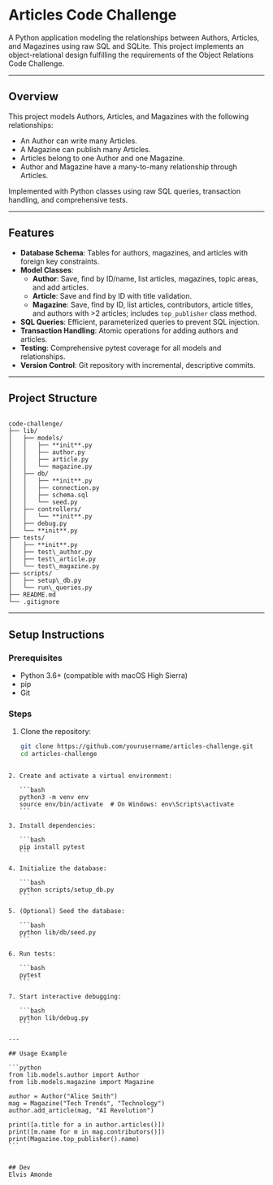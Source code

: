 
# Articles Code Challenge

A Python application modeling the relationships between Authors, Articles, and Magazines using raw SQL and SQLite. This project implements an object-relational design fulfilling the requirements of the Object Relations Code Challenge.

---

## Overview

This project models Authors, Articles, and Magazines with the following relationships:

- An Author can write many Articles.
- A Magazine can publish many Articles.
- Articles belong to one Author and one Magazine.
- Author and Magazine have a many-to-many relationship through Articles.

Implemented with Python classes using raw SQL queries, transaction handling, and comprehensive tests. 

---

## Features

- **Database Schema**: Tables for authors, magazines, and articles with foreign key constraints.
- **Model Classes**:
  - **Author**: Save, find by ID/name, list articles, magazines, topic areas, and add articles.
  - **Article**: Save and find by ID with title validation.
  - **Magazine**: Save, find by ID, list articles, contributors, article titles, and authors with >2 articles; includes `top_publisher` class method.
- **SQL Queries**: Efficient, parameterized queries to prevent SQL injection.
- **Transaction Handling**: Atomic operations for adding authors and articles.
- **Testing**: Comprehensive pytest coverage for all models and relationships.
- **Version Control**: Git repository with incremental, descriptive commits.

---

## Project Structure

```

code-challenge/
├── lib/
│   ├── models/
│   │   ├── **init**.py
│   │   ├── author.py
│   │   ├── article.py
│   │   └── magazine.py
│   ├── db/
│   │   ├── **init**.py
│   │   ├── connection.py
│   │   ├── schema.sql
│   │   └── seed.py
│   ├── controllers/
│   │   └── **init**.py
│   ├── debug.py
│   └── **init**.py
├── tests/
│   ├── **init**.py
│   ├── test\_author.py
│   ├── test\_article.py
│   └── test\_magazine.py
├── scripts/
│   ├── setup\_db.py
│   └── run\_queries.py
├── README.md
└── .gitignore

````

---

## Setup Instructions

### Prerequisites

- Python 3.6+ (compatible with macOS High Sierra)
- pip
- Git

### Steps

1. Clone the repository:

   ```bash
   git clone https://github.com/yourusername/articles-challenge.git
   cd articles-challenge
````

2. Create and activate a virtual environment:

   ```bash
   python3 -m venv env
   source env/bin/activate  # On Windows: env\Scripts\activate
   ```

3. Install dependencies:

   ```bash
   pip install pytest
   ```

4. Initialize the database:

   ```bash
   python scripts/setup_db.py
   ```

5. (Optional) Seed the database:

   ```bash
   python lib/db/seed.py
   ```

6. Run tests:

   ```bash
   pytest
   ```

7. Start interactive debugging:

   ```bash
   python lib/debug.py
   ```

---

## Usage Example

```python
from lib.models.author import Author
from lib.models.magazine import Magazine

author = Author("Alice Smith")
mag = Magazine("Tech Trends", "Technology")
author.add_article(mag, "AI Revolution")

print([a.title for a in author.articles()])
print([m.name for m in mag.contributors()])
print(Magazine.top_publisher().name)
```


## Dev
Elvis Amonde
